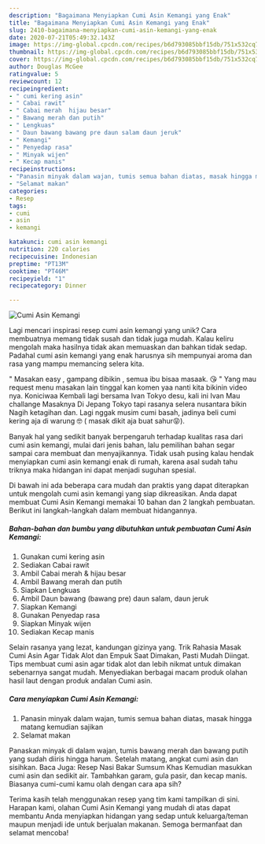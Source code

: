 ```yaml
---
description: "Bagaimana Menyiapkan Cumi Asin Kemangi yang Enak"
title: "Bagaimana Menyiapkan Cumi Asin Kemangi yang Enak"
slug: 2410-bagaimana-menyiapkan-cumi-asin-kemangi-yang-enak
date: 2020-07-21T05:49:32.143Z
image: https://img-global.cpcdn.com/recipes/b6d793085bbf15db/751x532cq70/cumi-asin-kemangi-foto-resep-utama.jpg
thumbnail: https://img-global.cpcdn.com/recipes/b6d793085bbf15db/751x532cq70/cumi-asin-kemangi-foto-resep-utama.jpg
cover: https://img-global.cpcdn.com/recipes/b6d793085bbf15db/751x532cq70/cumi-asin-kemangi-foto-resep-utama.jpg
author: Douglas McGee
ratingvalue: 5
reviewcount: 12
recipeingredient:
- " cumi kering asin"
- " Cabai rawit"
- " Cabai merah  hijau besar"
- " Bawang merah dan putih"
- " Lengkuas"
- " Daun bawang bawang pre daun salam daun jeruk"
- " Kemangi"
- " Penyedap rasa"
- " Minyak wijen"
- " Kecap manis"
recipeinstructions:
- "Panasin minyak dalam wajan, tumis semua bahan diatas, masak hingga matang kemudian sajikan"
- "Selamat makan"
categories:
- Resep
tags:
- cumi
- asin
- kemangi

katakunci: cumi asin kemangi 
nutrition: 220 calories
recipecuisine: Indonesian
preptime: "PT13M"
cooktime: "PT46M"
recipeyield: "1"
recipecategory: Dinner

---
```



![Cumi Asin Kemangi](https://img-global.cpcdn.com/recipes/b6d793085bbf15db/751x532cq70/cumi-asin-kemangi-foto-resep-utama.jpg)

Lagi mencari inspirasi resep cumi asin kemangi yang unik? Cara membuatnya memang tidak susah dan tidak juga mudah. Kalau keliru mengolah maka hasilnya tidak akan memuaskan dan bahkan tidak sedap. Padahal cumi asin kemangi yang enak harusnya sih mempunyai aroma dan rasa yang mampu memancing selera kita.

&#34; Masakan easy , gampang dibikin , semua ibu bisaa masaak. 😘 &#34; Yang mau request menu masakan lain tinggal kan komen yaa nanti kita bikinin video nya. Koniciwaa Kembali lagi bersama Ivan Tokyo desu, kali ini Ivan Mau challange Masaknya Di Jepang Tokyo tapi rasanya selera nusantara bikin Nagih ketagihan dan. Lagi nggak musim cumi basah, jadinya beli cumi kering aja di warung 🤓 ( masak dikit aja buat sahur😝).

Banyak hal yang sedikit banyak berpengaruh terhadap kualitas rasa dari cumi asin kemangi, mulai dari jenis bahan, lalu pemilihan bahan segar sampai cara membuat dan menyajikannya. Tidak usah pusing kalau hendak menyiapkan cumi asin kemangi enak di rumah, karena asal sudah tahu triknya maka hidangan ini dapat menjadi suguhan spesial.


Di bawah ini ada beberapa cara mudah dan praktis yang dapat diterapkan untuk mengolah cumi asin kemangi yang siap dikreasikan. Anda dapat membuat Cumi Asin Kemangi memakai 10 bahan dan 2 langkah pembuatan. Berikut ini langkah-langkah dalam membuat hidangannya.

<!--inarticleads1-->

##### Bahan-bahan dan bumbu yang dibutuhkan untuk pembuatan Cumi Asin Kemangi:

1. Gunakan  cumi kering asin
1. Sediakan  Cabai rawit
1. Ambil  Cabai merah &amp; hijau besar
1. Ambil  Bawang merah dan putih
1. Siapkan  Lengkuas
1. Ambil  Daun bawang (bawang pre) daun salam, daun jeruk
1. Siapkan  Kemangi
1. Gunakan  Penyedap rasa
1. Siapkan  Minyak wijen
1. Sediakan  Kecap manis


Selain rasanya yang lezat, kandungan gizinya yang. Trik Rahasia Masak Cumi Asin Agar Tidak Alot dan Empuk Saat Dimakan, Pasti Mudah Diingat. Tips membuat cumi asin agar tidak alot dan lebih nikmat untuk dimakan sebenarnya sangat mudah. Menyediakan berbagai macam produk olahan hasil laut dengan produk andalan Cumi asin. 

<!--inarticleads2-->

##### Cara menyiapkan Cumi Asin Kemangi:

1. Panasin minyak dalam wajan, tumis semua bahan diatas, masak hingga matang kemudian sajikan
1. Selamat makan


Panaskan minyak di dalam wajan, tumis bawang merah dan bawang putih yang sudah diiris hingga harum. Setelah matang, angkat cumi asin dan sisihkan. Baca Juga: Resep Nasi Bakar Sumsum Khas Kemudian masukkan cumi asin dan sedikit air. Tambahkan garam, gula pasir, dan kecap manis. Biasanya cumi-cumi kamu olah dengan cara apa sih? 

Terima kasih telah menggunakan resep yang tim kami tampilkan di sini. Harapan kami, olahan Cumi Asin Kemangi yang mudah di atas dapat membantu Anda menyiapkan hidangan yang sedap untuk keluarga/teman maupun menjadi ide untuk berjualan makanan. Semoga bermanfaat dan selamat mencoba!

